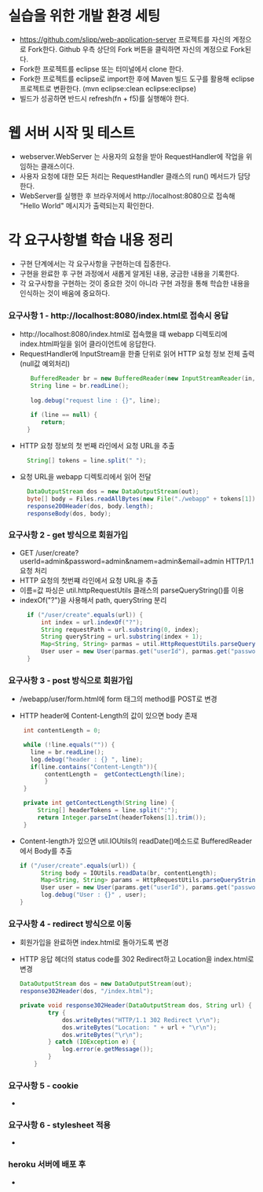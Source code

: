 # 실습을 위한 개발 환경 세팅
* https://github.com/slipp/web-application-server 프로젝트를 자신의 계정으로 Fork한다. 
Github 우측 상단의 Fork 버튼을 클릭하면 자신의 계정으로 Fork된다.
* Fork한 프로젝트를 eclipse 또는 터미널에서 clone 한다.
* Fork한 프로젝트를 eclipse로 import한 후에 Maven 빌드 도구를 활용해 eclipse 프로젝트로 변환한다.
(mvn eclipse:clean eclipse:eclipse)
* 빌드가 성공하면 반드시 refresh(fn + f5)를 실행해야 한다.

# 웹 서버 시작 및 테스트
* webserver.WebServer 는 사용자의 요청을 받아 RequestHandler에 작업을 위임하는 클래스이다.
* 사용자 요청에 대한 모든 처리는 RequestHandler 클래스의 run() 메서드가 담당한다.
* WebServer를 실행한 후 브라우저에서 http://localhost:8080으로 접속해 "Hello World" 메시지가 출력되는지 확인한다.

# 각 요구사항별 학습 내용 정리
* 구현 단계에서는 각 요구사항을 구현하는데 집중한다. 
* 구현을 완료한 후 구현 과정에서 새롭게 알게된 내용, 궁금한 내용을 기록한다.
* 각 요구사항을 구현하는 것이 중요한 것이 아니라 구현 과정을 통해 학습한 내용을 인식하는 것이 배움에 중요하다. 

### 요구사항 1 - http://localhost:8080/index.html로 접속시 응답
* http://localhost:8080/index.html로 접속했을 떄 webapp 디렉토리에 index.html파일을 읽어 클라이언트에 응답한다.
* RequestHandler에 InputStream을 한줄 단위로 읽어 HTTP 요청 정보 전체 출력(null값 예외처리)
    ```java
       BufferedReader br = new BufferedReader(new InputStreamReader(in, "UTF-8"));
       String line = br.readLine();
       
       log.debug("request line : {}", line);
      
       if (line == null) {
          return;
      }
    ```
* HTTP 요청 정보의 첫 번째 라인에서 요청 URL을 추출
    ```java
      String[] tokens = line.split(" ");
    ```
* 요청 URL을 webapp 디렉토리에서 읽어 전달
    ```java
      DataOutputStream dos = new DataOutputStream(out);
      byte[] body = Files.readAllBytes(new File("./webapp" + tokens[1]).toPath());
      response200Header(dos, body.length);
      responseBody(dos, body);
    ```
### 요구사항 2 - get 방식으로 회원가입
* GET /user/create?userId=admin&password=admin&namem=admin&email=admin HTTP/1.1 요청 처리
* HTTP 요청의 첫번쨰 라인에서 요청 URL을 추출
* 이름=값 파싱은 util.httpRequestUtils 클래스의 parseQueryString()를 이용
* indexOf("?")을 사용해서 path, queryString 분리
    ```java
      if ("/user/create".equals(url)) {
          int index = url.indexOf("?");
          String requestPath = url.substring(0, index);
          String queryString = url.substring(index + 1);
          Map<String, String> parmas = util.HttpRequestUtils.parseQueryString(queryString);
          User user = new User(parmas.get("userId"), parmas.get("password"), parmas.get("name"), parmas.get("email"));
      }
    ```

### 요구사항 3 - post 방식으로 회원가입
* /webapp/user/form.html에 form 태그의 method를 POST로 변경
* HTTP header에 Content-Length의 값이 있으면 body 존재
     ```java
      int contentLength = 0;

      while (!line.equals("")) {  
        line = br.readLine();
        log.debug("header : {} ", line);
        if(line.contains("Content-Length")){
            contentLength =  getContectLength(line);
            }  
      }
     ```
     ```java
      private int getContectLength(String line) {  
          String[] headerTokens = line.split(":");
          return Integer.parseInt(headerTokens[1].trim());  
      }
     ```
* Content-length가 있으면 util.IOUtils의 readDate()메소드로 BufferedReader에서 Body를 추출

     ```java
     if ("/user/create".equals(url)) {
           String body = IOUtils.readData(br, contentLength);
           Map<String, String> params = HttpRequestUtils.parseQueryString(body);
           User user = new User(params.get("userId"), params.get("password"), params.get("name"), params.get("email"));
           log.debug("User : {}" , user);
     }
     ```

     
### 요구사항 4 - redirect 방식으로 이동
* 회원가입을 완료하면 index.html로 돌아가도록 변경
* HTTP 응답 헤더의 status code를 302 Redirect하고 Location을 index.html로 변경
     ```java
     DataOutputStream dos = new DataOutputStream(out);
     response302Header(dos, "/index.html");
     ```
     
     ```java
     private void response302Header(DataOutputStream dos, String url) {
             try {
                 dos.writeBytes("HTTP/1.1 302 Redirect \r\n");
                 dos.writeBytes("Location: " + url + "\r\n");
                 dos.writeBytes("\r\n");
             } catch (IOException e) {
                 log.error(e.getMessage());
             }
         }
     ```

### 요구사항 5 - cookie
* 

### 요구사항 6 - stylesheet 적용
* 

### heroku 서버에 배포 후
* 
